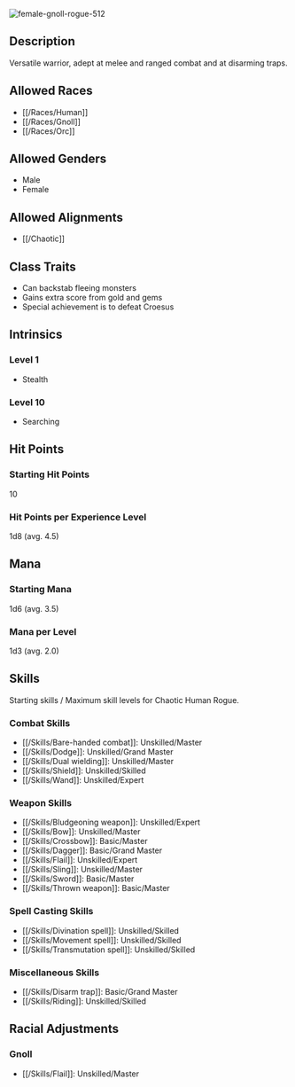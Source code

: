 ![female-gnoll-rogue-512](https://github.com/hyvanmielenpelit/GnollHack/assets/16661034/d4238f58-e6f6-431a-8023-9f3ea9da849f)

## Description

Versatile warrior, adept at melee and ranged combat and at disarming traps.

## Allowed Races

- [[/Races/Human]]
- [[/Races/Gnoll]]
- [[/Races/Orc]]

## Allowed Genders

- Male
- Female

## Allowed Alignments

- [[/Chaotic]]

## Class Traits

- Can backstab fleeing monsters
- Gains extra score from gold and gems
- Special achievement is to defeat Croesus

## Intrinsics

### Level 1

- Stealth

### Level 10

- Searching

## Hit Points

### Starting Hit Points

10

### Hit Points per Experience Level

1d8 (avg. 4.5)

## Mana

### Starting Mana

1d6 (avg. 3.5)

### Mana per Level

1d3 (avg. 2.0)

## Skills

Starting skills / Maximum skill levels for Chaotic Human Rogue. 

### Combat Skills 

- [[/Skills/Bare-handed combat]]: Unskilled/Master 
- [[/Skills/Dodge]]: Unskilled/Grand Master
- [[/Skills/Dual wielding]]: Unskilled/Master 
- [[/Skills/Shield]]: Unskilled/Skilled
- [[/Skills/Wand]]: Unskilled/Expert

### Weapon Skills 

- [[/Skills/Bludgeoning weapon]]: Unskilled/Expert 
- [[/Skills/Bow]]: Unskilled/Master
- [[/Skills/Crossbow]]: Basic/Master
- [[/Skills/Dagger]]: Basic/Grand Master
- [[/Skills/Flail]]: Unskilled/Expert
- [[/Skills/Sling]]: Unskilled/Master
- [[/Skills/Sword]]: Basic/Master
- [[/Skills/Thrown weapon]]: Basic/Master

### Spell Casting Skills 

- [[/Skills/Divination spell]]: Unskilled/Skilled
- [[/Skills/Movement spell]]: Unskilled/Skilled
- [[/Skills/Transmutation spell]]: Unskilled/Skilled

### Miscellaneous Skills 

- [[/Skills/Disarm trap]]: Basic/Grand Master
- [[/Skills/Riding]]: Unskilled/Skilled

## Racial Adjustments

### Gnoll

- [[/Skills/Flail]]: Unskilled/Master